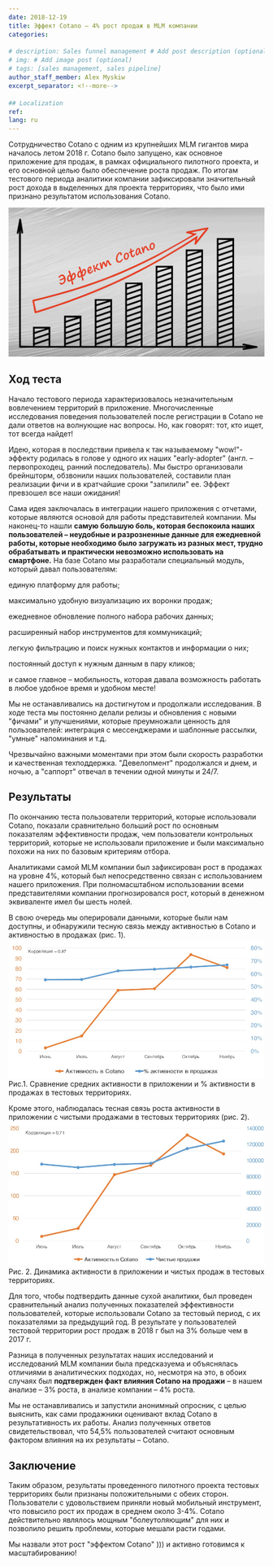```yaml
---
date: 2018-12-19
title: Эффект Cotano – 4% рост продаж в MLM компании
categories:
  
# description: Sales funnel management # Add post description (optional)
# img: # Add image post (optional)
# tags: [sales management, sales pipeline]
author_staff_member: Alex Myskiw
excerpt_separator: <!--more-->

## Localization
ref: 
lang: ru
---
```

Сотрудничество Cotano с одним из крупнейших MLM гигантов мира началось летом 2018 г. Cotano было запущено, как основное приложение для продаж, в рамках официального пилотного проекта, и его основной целью было обеспечение роста продаж. По итогам тестового периода аналитики компании зафиксировали значительный рост дохода в выделенных для проекта территориях, что было ими признано результатом использования Cotano.

<!--more-->
![Cotano-effect](/images/Blog_Post_Cotano-effect.jpg)
## Ход теста
Начало тестового периода характеризовалось незначительным вовлечением территорий в приложение. Многочисленные исследования поведения пользователей после регистрации в Cotano не дали ответов на волнующие нас вопросы. Но, как говорят: тот, кто ищет, тот всегда найдет! 

Идею, которая в последствии привела к так называемому "wow!"-эффекту родилась в голове у одного их наших "early-adopter" (англ. – первопроходец, ранний последователь). Мы быстро организовали брейншторм, обзвонили наших пользователей, составили план реализации фичи и в кратчайшие сроки "запилили" ее. Эффект превзошел все наши ожидания!

Сама идея заключалась в интеграции нашего приложения с отчетами, которые являются основой для работы представителей компании. Мы наконец-то нашли **самую большую боль, которая беспокоила наших пользователей – неудобные и разрозненные данные для ежедневной работы, которые необходимо было загружать из разных мест, трудно обрабатывать и практически невозможно использовать на смартфоне.** На базе Cotano мы разработали специальный модуль, который давал пользователям:

единую платформу для работы;

максимально удобную визуализацию их воронки продаж;

ежедневное обновление полного набора рабочих данных;

расширенный набор инструментов для коммуникаций;

легкую фильтрацию и поиск нужных контактов и информации о них;

постоянный доступ к нужным данным в пару кликов;

и самое главное – мобильность, которая давала возможность работать в любое удобное время и удобном месте! 

Мы не останавливались на достигнутом и продолжали исследования. В ходе теста мы постоянно делали релизы и обновления с новыми "фичами" и улучшениями, которые преумножали ценность для пользователей: интеграция с мессенджерами и шаблонные рассылки, "умные" напоминания и т.д. 

Чрезвычайно важными моментами при этом были скорость разработки и качественная техподдержка. "Девелопмент" продолжался и днем, и ночью, а "саппорт" отвечал в течении одной минуты и 24/7.

## Результаты
По окончанию теста пользователи территорий, которые использовали Cotano, показали сравнительно больший рост по основным показателям эффективности продаж, чем пользователи контрольных территорий, которые не использовали приложение и были максимально похожи на них по базовым критериям отбора. 

Аналитиками самой MLM компании был зафиксирован рост в продажах на уровне 4%, который был непосредственно связан с использованием нашего приложения. При полномасштабном использовании всеми представителями компании прогнозировался рост, который в денежном эквиваленте имел бы шесть нолей. 

В свою очередь мы оперировали данными, которые были нам доступны, и обнаружили тесную связь между активностью в Cotano и активностью в продажах (рис. 1).
![Activity in Cotano vs Activity in sales](/images/Blog_Post_Chart3.1.jpg)
Рис.1. Сравнение средних активности в приложении и % активности в продажах в тестовых территориях.

Кроме этого, наблюдалась тесная связь роста активности в приложении с чистыми продажами в тестовых территориях (рис. 2). 
![Activity in Cotano vs Net sales](/images/Blog_Post_Chart3.2.jpg)
Рис. 2. Динамика активности в приложении и чистых продаж в тестовых территориях.

Для того, чтобы подтвердить данные сухой аналитики, был проведен сравнительный анализ полученных показателей эффективности пользователей, которые использовали Cotano за тестовый период, с их показателями за предыдущий год. В результате у пользователей тестовой территории рост продаж в 2018 г был на 3% больше чем в 2017 г. 

Разница в полученных результатах наших исследований и исследований MLM компании была предсказуема и объяснялась отличиями в аналитических подходах, но, несмотря на это, в обоих случаях был **подтвержден факт влияния Cotano на продажи** – в нашем анализе – 3% роста, в анализе компании – 4% роста. 

Мы не останавливались и запустили анонимный опросник, с целью выяснить, как сами продажники оценивают вклад Cotano в результативность их работы. Анализ полученных ответов свидетельствовал, что 54,5% пользователей считают основным фактором влияния на их результаты – Cotano.

## Заключение
Таким образом, результаты проведенного пилотного проекта тестовых территориях были признаны положительными с обеих сторон. Пользователи с удовольствием приняли новый мобильный инструмент, что повысило рост их продаж в среднем около 3-4%. Cotano действительно являлось мощным "болеутоляющим" для них и позволило решить проблемы, которые мешали расти годами. 

Мы назвали этот рост "эффектом Cotano" ))) и активно готовимся к масштабированию!
